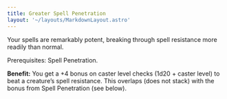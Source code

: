 ```yaml
---
title: Greater Spell Penetration
layout: '~/layouts/MarkdownLayout.astro'
---
```

Your spells are remarkably potent, breaking through spell resistance more
readily than normal.

Prerequisites: Spell Penetration.

**Benefit:** You get a +4 bonus on caster level checks (1d20 + caster level)
to beat a creature’s spell resistance. This overlaps (does not stack) with the
bonus from Spell Penetration (see below).

